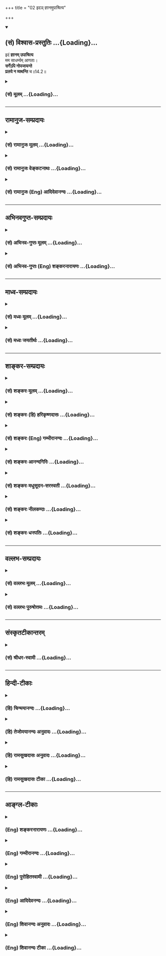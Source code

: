 +++
title = "02 इदञ् ज्ञानमुपाश्रित्य"

+++
<div class="js_include" newlevelforh1="2" title="(सं) विश्वास-प्रस्तुतिः" unfilled url="/mahAbhAratam/vyAsaH/shlokashaH/06-bhIShma-parva/03-bhagavad-gItA-parva/saMskRtam/vishvAsa-prastutiH/14_guNa-traya-vibhAga-y/02_ida~n_jnAnamupAsh.md">
<details open><summary><h2>(सं) विश्वास-प्रस्तुतिः ...{Loading}...</h2></summary>

इदं **ज्ञानम् उपाश्रित्य**  
मम साधर्म्यम् आगताः।  
**सर्गेऽपि नोपजायन्ते**  
**प्रलये न व्यथन्ति** च॥14.2॥
</details>
</div>
<div class="js_include collapsed" newlevelforh1="3" title="(सं) मूलम्" unfilled url="/mahAbhAratam/vyAsaH/shlokashaH/06-bhIShma-parva/03-bhagavad-gItA-parva/saMskRtam/mUlam/14_guNa-traya-vibhAga-y/02_ida~n_jnAnamupAsh.md">
<details><summary><h3>(सं) मूलम् ...{Loading}...</h3></summary>

इदं ज्ञानमुपाश्रित्य मम साधर्म्यमागताः।  
सर्गेऽपि नोपजायन्ते प्रलये न व्यथन्ति च।।14.2।।
</details>
</div>


_________________
## रामानुज-सम्प्रदायः
<div class="js_include collapsed" newlevelforh1="3" title="(सं) रामानुजः मूलम्" unfilled url="/mahAbhAratam/vyAsaH/shlokashaH/06-bhIShma-parva/03-bhagavad-gItA-parva/saMskRtam/rAmAnujaH/mUlam/14_guNa-traya-vibhAga-y/02_ida~n_jnAnamupAsh.md">
<details><summary><h3>(सं) रामानुजः मूलम् ...{Loading}...</h3></summary>

।।14.2।।**इदं** वक्ष्यमाणं **ज्ञानम् उपाश्रित्य मम साधर्म्यम् आगताः**
मत्साम्यं प्राप्ताः; **सर्गे अपि न उपजायन्ते न** सृजिकर्मतां भजन्ते;
**प्रलये न व्यथन्ति च;** न च संहृतिकर्मतां भजन्ते।  
  
अथ प्राकृतानां गुणानां बन्धहेतुताप्रकारं वक्तुं सर्वस्य भूतजातस्य
प्रकृतिपुरुषसंसर्गजत्वम्यावत्सञ्जायते किञ्चित् (गीता 13।26) इत्यनेन
उक्तं भगवता स्वेन एव कृतम् इत्याह --

</details>
</div>
<div class="js_include collapsed" newlevelforh1="3" title="(सं) रामानुजः वेङ्कटनाथः" unfilled url="/mahAbhAratam/vyAsaH/shlokashaH/06-bhIShma-parva/03-bhagavad-gItA-parva/saMskRtam/rAmAnujaH/venkaTanAthaH/14_guNa-traya-vibhAga-y/02_ida~n_jnAnamupAsh.md">
<details><summary><h3>(सं) रामानुजः वेङ्कटनाथः ...{Loading}...</h3></summary>

  
  
।।14.2।। अपौनरुक्त्यं सूचयन् उत्तरश्लोकमवतारयति -- पुनरपि तज्ज्ञानमिति।
इष्टप्राप्तिः पूर्वत्रोक्ता; अनिष्टनिवृत्तिरत्रोच्यत इति न
पौनरुक्त्यमिति भावः। इदंशब्दस्योक्तपरत्वे प्रकृतासङ्गत्या अन्यथा
व्याचष्टेवक्ष्यमाणमिति। आगताः इत्यस्यागमनकर्तृपरत्वे प्रकृतानन्वयात्
प्राप्त्यर्थत्वमाहप्राप्ता इति। व्यथन्ति इत्यस्य दुःखार्थकत्वेऽपि
जनिसमभिव्याहारात् संहारलक्षकत्वमुचितमित्यभिप्रायेणाह -- न च
संहृतिकर्मतां भजन्त इति।  
  

</details>
</div>
<div class="js_include collapsed" newlevelforh1="3" title="(सं) रामानुजः (Eng) आदिदेवानन्दः" unfilled url="/mahAbhAratam/vyAsaH/shlokashaH/06-bhIShma-parva/03-bhagavad-gItA-parva/saMskRtam/rAmAnujaH/english/AdidevAnandaH/14_guNa-traya-vibhAga-y/02_ida~n_jnAnamupAsh.md">
<details><summary><h3>(सं) रामानुजः (Eng) आदिदेवानन्दः ...{Loading}...</h3></summary>

14.2 They, 'resorting to this knowledge' which will be expounded later,
come to partake of My nature, and they attain My status. 'They are not born at the time of creation,' they are not subjected to the process of creation, and they 'suffer not at the time of dissolution,' i.e. they are not subjected to the distress involved in dissolution of the universe. In order to show how the Gunas of Prakrti constitute the cause of bondage, Sri Krsna now declares that, the aggregation of beings, born from the conjunction of Purusa and Prakrti as stated already in the passages, 'Whatever being is born' (13.26), is brought about by the Lord Himself:

</details>
</div>


_________________
## अभिनवगुप्त-सम्प्रदायः
<div class="js_include collapsed" newlevelforh1="3" title="(सं) अभिनव-गुप्तः मूलम्" unfilled url="/mahAbhAratam/vyAsaH/shlokashaH/06-bhIShma-parva/03-bhagavad-gItA-parva/saMskRtam/abhinava-guptaH/mUlam/14_guNa-traya-vibhAga-y/02_ida~n_jnAnamupAsh.md">
<details><summary><h3>(सं) अभिनव-गुप्तः मूलम् ...{Loading}...</h3></summary>

।।14.2।। इदमिति। व्ययन्ति इति छान्दसत्वात् तिङ्प्रत्ययः। एवमन्यत्रापि
सुप्तिङ्प्रत्यये वाच्यम्।

</details>
</div>
<div class="js_include collapsed" newlevelforh1="3" title="(सं) अभिनव-गुप्तः (Eng) शङ्करनारायणः" unfilled url="/mahAbhAratam/vyAsaH/shlokashaH/06-bhIShma-parva/03-bhagavad-gItA-parva/saMskRtam/abhinava-guptaH/english/shankaranArAyaNaH/14_guNa-traya-vibhAga-y/02_ida~n_jnAnamupAsh.md">
<details><summary><h3>(सं) अभिनव-गुप्तः (Eng) शङ्करनारायणः ...{Loading}...</h3></summary>

14.2 Idam etc. Vyathanti : The suffix tip (Personal Termination, Third
person, Singular) is due to Vedism. The same may be stated in other
\[similar\] instances of the suffixes of Case Terminations and Personal
Terminations. Now to begin with, \[the Bhagavat\] speaks of the seence
in the cycle of birth and death. For, if what is to be abandoned is
understood along with its cause then it is easy to abandon that -

</details>
</div>


_________________
## माध्व-सम्प्रदायः
<div class="js_include collapsed" newlevelforh1="3" title="(सं) मध्वः मूलम्" unfilled url="/mahAbhAratam/vyAsaH/shlokashaH/06-bhIShma-parva/03-bhagavad-gItA-parva/saMskRtam/madhvaH/mUlam/14_guNa-traya-vibhAga-y/02_ida~n_jnAnamupAsh.md">
<details><summary><h3>(सं) मध्वः मूलम् ...{Loading}...</h3></summary>

।।14.2।। Sri Madhvacharya did not comment on this sloka.

</details>
</div>
<div class="js_include collapsed" newlevelforh1="3" title="(सं) मध्वः जयतीर्थः" unfilled url="/mahAbhAratam/vyAsaH/shlokashaH/06-bhIShma-parva/03-bhagavad-gItA-parva/saMskRtam/madhvaH/jayatIrthaH/14_guNa-traya-vibhAga-y/02_ida~n_jnAnamupAsh.md">
<details><summary><h3>(सं) मध्वः जयतीर्थः ...{Loading}...</h3></summary>

।।14.2।। Sri Jayatirtha did not comment on this sloka.

</details>
</div>


_________________
## शाङ्कर-सम्प्रदायः
<div class="js_include collapsed" newlevelforh1="3" title="(सं) शङ्करः मूलम्" unfilled url="/mahAbhAratam/vyAsaH/shlokashaH/06-bhIShma-parva/03-bhagavad-gItA-parva/saMskRtam/shankaraH/mUlam/14_guNa-traya-vibhAga-y/02_ida~n_jnAnamupAsh.md">
<details><summary><h3>(सं) शङ्करः मूलम् ...{Loading}...</h3></summary>

।।14.2।। --,**इदं ज्ञानं** यथोक्तमु**पाश्रित्य;** ज्ञानसाधनम् अनुष्ठाय
इत्येतत्; **मम** परमेश्वरस्य **साधर्म्यं** मत्स्वरूपताम् **आगताः**
प्राप्ताः इत्यर्थः। न तु समानधर्मता साधर्म्यम्; क्षेत्रज्ञेश्वरयोः
भेदानभ्युपगमात् गीताशास्त्रे। फलवादश्च अयं स्तुत्यर्थम् उच्यते।
**सर्गेऽपि** सृष्टिकालेऽपि न **उपजायन्ते।** न उत्पद्यन्ते। **प्रलये**
ब्रह्मणोऽपि विनाशकाले न **व्यथन्ति च** व्यथां न आपद्यन्ते; न च्यवन्ति
इत्यर्थः।। क्षेत्रक्षेत्रज्ञसंयोगः ईदृशः भूतकारणम् इत्याह --,

</details>
</div>
<div class="js_include collapsed" newlevelforh1="3" title="(सं) शङ्करः (हि) हरिकृष्णदासः" unfilled url="/mahAbhAratam/vyAsaH/shlokashaH/06-bhIShma-parva/03-bhagavad-gItA-parva/saMskRtam/shankaraH/hindI/harikRShNadAsaH/14_guNa-traya-vibhAga-y/02_ida~n_jnAnamupAsh.md">
<details><summary><h3>(सं) शङ्करः (हि) हरिकृष्णदासः ...{Loading}...</h3></summary>

।।14.2।। इस ( ज्ञानद्वारा प्राप्त हुई ) सिद्धिकी अव्यभिचारिता -- नित्यता
दिखलाते हैं --, इस उपर्युक्त ज्ञानका भलीभाँति आश्रय लेकर; अर्थात्
ज्ञानके साधनोंका अनुष्ठान करके; मुझ परमेश्वरकी समानताको -- मेरे साथ
एकरूपताको प्राप्त हुए पुरुष सृष्टिके उत्पत्तिकालमें भी; फिर उत्पन्न नहीं
होते और प्रलयकालमें -- ब्रह्माके विनाशकालमें भी व्यथाको प्राप्त नहीं
होते; अर्थात् गिरते नहीं। यह फलका वर्णन ज्ञानकी स्तुतिके लिये किया गया
है। यहाँ साधर्म्य का अर्थ समानधर्मता नहीं है क्योंकि गीताशास्त्रमें
क्षेत्रज्ञ और ईश्वरका भेद स्वीकार नहीं किया गया।

</details>
</div>
<div class="js_include collapsed" newlevelforh1="3" title="(सं) शङ्करः (Eng) गम्भीरानन्दः" unfilled url="/mahAbhAratam/vyAsaH/shlokashaH/06-bhIShma-parva/03-bhagavad-gItA-parva/saMskRtam/shankaraH/english/gambhIrAnandaH/14_guNa-traya-vibhAga-y/02_ida~n_jnAnamupAsh.md">
<details><summary><h3>(सं) शङ्करः (Eng) गम्भीरानन्दः ...{Loading}...</h3></summary>

14.2 Agatah, those who attain; mama sadharmyam, identity with Me the
supreme God, unity with My real nature-sadharmyam, however, does not
mean similarity of attributes, for, in the scripture Gita, distinction
between the Knower of the field and God is not admitted; and this
statement of the result is by way of eulogy-; upasritya, by resorting to
i.e. by following; idam, this; jnanam, Knowledge as described, i.e., by
following the means to Knowledge; na, are not; upajayante, born,
produced; api, even; sarge, during creation; nor do they vyathanti,
suffer pain, i.e. they do not perish; pralaye, during dissolution, when
even Brahma perishes. The Lord says that association of this kind
between the field and the Knower of the field is the origin of all
beings:

</details>
</div>
<div class="js_include collapsed" newlevelforh1="3" title="(सं) शङ्करः आनन्दगिरिः" unfilled url="/mahAbhAratam/vyAsaH/shlokashaH/06-bhIShma-parva/03-bhagavad-gItA-parva/saMskRtam/shankaraH/AnandagiriH/14_guNa-traya-vibhAga-y/02_ida~n_jnAnamupAsh.md">
<details><summary><h3>(सं) शङ्करः आनन्दगिरिः ...{Loading}...</h3></summary>

।।14.2।। ज्ञानफलस्य कर्मफलवैलक्षण्यमाह -- **अस्याश्चेति।** कथं
ज्ञानाश्रयणं तद्धेतुश्रवणादिसामग्रीसंपत्तिद्वारेत्याह -- **ज्ञानेति।**
साधर्म्ये गोगवययोरिव विद्वदीश्वरयोरपि भेदः स्यादित्याशङ्क्याह --
**मत्स्वरूपतामिति।** साधर्म्यस्य मुख्यत्वे
भेदध्रौव्याद्गीताशास्त्रविरोधः स्यादित्याह -- **नत्विति।** ज्ञानस्तुतये
तत्फलस्य विवक्षितत्वाच्च नात्र सारूप्यमिष्टमित्याह -- **फलेति।**
सारूप्ये धीफलं हित्वा ध्यानफलमप्रस्तुतं प्रसज्येतेत्यर्थः। ईश्वरात्मतां
गतानामेवावान्तरसर्गादौ जन्माद्यभावेऽपि महासर्गादौ
तद्भविष्यतीत्याशङ्क्याह -- **सर्गेऽपीति।**

</details>
</div>
<div class="js_include collapsed" newlevelforh1="3" title="(सं) शङ्करः मधुसूदन-सरस्वती" unfilled url="/mahAbhAratam/vyAsaH/shlokashaH/06-bhIShma-parva/03-bhagavad-gItA-parva/saMskRtam/shankaraH/madhusUdana-sarasvatI/14_guNa-traya-vibhAga-y/02_ida~n_jnAnamupAsh.md">
<details><summary><h3>(सं) शङ्करः मधुसूदन-सरस्वती ...{Loading}...</h3></summary>

।।14.2।। तस्याः सिद्धेरैकान्तिकत्वं दर्शयति -- इदं यथोक्तं ज्ञानं
ज्ञानसाधनमुपाश्रित्यानुष्ठाय मम परमेश्वरस्य साधर्म्यं
मद्रूपतामत्यन्ताभेदेनागताः प्राप्ताः सन्तः सर्गेऽपि
हिरण्यगर्भादिषूत्पद्यमानेष्वपि नोपजायन्ते। प्रलये ब्रह्मणोऽपि विनाशकाले
न व्यथन्ति च न व्यथन्ते। नच लीयन्त इत्यर्थः।

</details>
</div>
<div class="js_include collapsed" newlevelforh1="3" title="(सं) शङ्करः नीलकण्ठः" unfilled url="/mahAbhAratam/vyAsaH/shlokashaH/06-bhIShma-parva/03-bhagavad-gItA-parva/saMskRtam/shankaraH/nIlakaNThaH/14_guNa-traya-vibhAga-y/02_ida~n_jnAnamupAsh.md">
<details><summary><h3>(सं) शङ्करः नीलकण्ठः ...{Loading}...</h3></summary>

।।14.2।। इदं ज्ञानं विषयविषयिरूपविकल्पविनिर्मुक्तं उपाश्रित्य मम ईश्वरस्य
साधर्म्यं सर्वात्मत्वं सर्वनियन्तृत्वं
सर्वभावाधिष्ठातृत्वमित्यादिधर्मसाम्यं साधर्म्यमागताः। तथा च श्रुतयःय एवं
वेदाहं ब्रह्मास्मीति स इदं सर्वं भवति। सर्वस्य वशी सर्वस्येशानः
सर्वस्याधिपतिःस न साधुना कर्मणा भूयान्नो एवासाधुना कनीयान् इति ज्ञानफलं
ईश्वरसाधर्म्यप्राप्तिमाहुः। किंच भुशुण्डीप्रभृतयो ज्ञानबलादेव सर्गेऽपि न
जायन्ते; प्रलयकाले च तत्तद्भूतभावं गच्छन्तो न प्रलयाग्न्यादिभिर्व्यथन्ते
व्यथां प्राप्नुवन्ति। इदं श्लोकद्वयं भाष्ये
वक्ष्यमाणज्ञानस्तुत्यर्थत्वेनैव व्याख्यातम्। तज्ज्ञानमुपाश्रित्य
ज्ञानसाधनमनुष्ठायेति पदार्थः। शेषं स्पष्टम्।

</details>
</div>
<div class="js_include collapsed" newlevelforh1="3" title="(सं) शङ्करः धनपतिः" unfilled url="/mahAbhAratam/vyAsaH/shlokashaH/06-bhIShma-parva/03-bhagavad-gItA-parva/saMskRtam/shankaraH/dhanapatiH/14_guNa-traya-vibhAga-y/02_ida~n_jnAnamupAsh.md">
<details><summary><h3>(सं) शङ्करः धनपतिः ...{Loading}...</h3></summary>

।।14.2।। मोक्षाख्यसिद्धेः कर्मफलापेक्षया परमत्वे तत्साधनस्य ज्ञानस्य
चोत्तमत्वे हेत्वाकाङ्क्षायां सिद्धेरैकान्तिकत्वं दर्शयति -- इदमिति। इदं
यथोक्तं वक्ष्यमाणं च ज्ञानामुपाश्रित्य श्रवणादिज्ञानसाधनमुष्ठाय मम
परमात्मनः साधर्म्यं स्वरुपतामागताः प्राप्ता इत्यर्थः। ब्रह्म वेद
ब्रह्मैव भवति इति श्रुतेः नतु समानधर्मता साधर्म्यमिति भ्रमितव्यम्।
गीताशास्त्रे क्षेत्रक्ज्ञेश्वरयोर्भेदानभ्युपगमात्; प्रस्तुतं ज्ञानफलं
विहाय अप्रस्ततध्यानफलस्वीकारप्रसङ्गाच्च। सर्गेऽपि
ब्रह्माद्युत्पत्तिकालेऽपि नोपजायन्ते; प्रलये ब्रह्मणोऽपि विनाशकाले न
व्यथन्ति व्यथां नापद्यन्ते न चलन्तीत्यर्थः। अवान्तरसर्गादौ जन्मादिकं न
प्राप्तनुवन्तीति किमु वक्तव्यमित्यपिशब्दार्थः। परं सर्वोत्कृष्टं ब्रह्म
तत्स्वरुपमाह। ज्ञानानाममानित्वादीनां यज्ञादीनां ज्ञानसाधनानां मध्ये
यदुत्तमं ज्ञानं मोक्षफलत्वादन्तरङ्गम्। अहं घटं जानामीत्यत्राहमर्थस्य
घटाकारवृत्तेर्घटस्य च ज्ञानमस्तीति विषयभेदाज्ज्ञाननत्रयमस्ति
तत्राद्यद्वयं नान्तरीयकम्। यच्चोत्तमं चरमं घटप्रकाशकफलरुपं ज्ञानं तदेव
परं ब्रह्मेत्यर्थः। यथोक्तं वार्तिककारैःपरागर्थप्रमेयेषु या फलत्वेन
संगता। संविभेत्सैवेह ज्ञेयोऽर्थो वेदान्तोक्तिप्रमाणतः इति। यज्ज्ञानं
ज्ञात्वा वेदान्तवाक्यजन्यया धीवृत्त्या अपरोक्षीकृत्य इदं ज्ञानं
विषयविषयीरुपविकल्पविनिर्मुक्तमुपाश्रित्येत्यन्ये। अस्मिन्व्याख्याने
ज्ञानानामिति निर्धारणष्ष्ठ्याः सामञ्जस्यं चिनत्यम्। साधनापेक्षया
साधनोत्तमतायाः प्रतिपादनस्यैव सम्यक्त्वात्। किंच तत्स्वरुपमाह। ज्ञानं
मोक्षफलत्वादन्तरङ्गं अहं घटं जानामीत्यादिपरस्परमसंगतमिति दिक्।

</details>
</div>


_________________
## वल्लभ-सम्प्रदायः
<div class="js_include collapsed" newlevelforh1="3" title="(सं) वल्लभः मूलम्" unfilled url="/mahAbhAratam/vyAsaH/shlokashaH/06-bhIShma-parva/03-bhagavad-gItA-parva/saMskRtam/vallabhaH/mUlam/14_guNa-traya-vibhAga-y/02_ida~n_jnAnamupAsh.md">
<details><summary><h3>(सं) वल्लभः मूलम् ...{Loading}...</h3></summary>

।।14.2।। इदं वक्ष्यमाणं मम साधर्म्यं षड्गुणवत्तया साम्यं प्राप्ता एके ते
सर्गेऽपि नोपजायन्ते; प्रलये च न व्यथन्ति किन्तु नित्यं समीपे
तिष्ठन्तीत्यर्थः। अनेन मुक्तानां तत्र बाहुल्यं सूचितंअनुव्रता यत्र हरेः
इत्यादिवाक्यात्।

</details>
</div>
<div class="js_include collapsed" newlevelforh1="3" title="(सं) वल्लभः पुरुषोत्तमः" unfilled url="/mahAbhAratam/vyAsaH/shlokashaH/06-bhIShma-parva/03-bhagavad-gItA-parva/saMskRtam/vallabhaH/puruShottamaH/14_guNa-traya-vibhAga-y/02_ida~n_jnAnamupAsh.md">
<details><summary><h3>(सं) वल्लभः पुरुषोत्तमः ...{Loading}...</h3></summary>

  
  
।।14.2।। ज्ञानेन कथं सिद्धिं प्राप्ताः इत्यत आह -- इदमिति। इदं वक्ष्यमाणं
ज्ञानमुपाश्रित्य साधनानुष्ठानं कृत्वा मम साधर्म्यं समानधर्मत्वं
लीलायोग्यत्वमागताः सन्तः सर्गेऽपि आदिसर्गे ब्रह्मादिसृष्टावपि
नोपजायन्ते। च पुनः प्रलये सृष्टिसंहारे न व्यथन्ति; न पुनरावर्तन्त
इत्यर्थः।  
  

</details>
</div>


_________________
## संस्कृतटीकान्तरम्
<div class="js_include collapsed" newlevelforh1="3" title="(सं) श्रीधर-स्वामी" unfilled url="/mahAbhAratam/vyAsaH/shlokashaH/06-bhIShma-parva/03-bhagavad-gItA-parva/saMskRtam/shrIdhara-svAmI/14_guNa-traya-vibhAga-y/02_ida~n_jnAnamupAsh.md">
<details><summary><h3>(सं) श्रीधर-स्वामी ...{Loading}...</h3></summary>

।।14.2।। किंच **-- इदमिति**। इदं वक्ष्यमाणं ज्ञानमुपाश्रित्य इदं
ज्ञानसाधनमनुष्ठाय मम साधर्म्यं मद्रूपत्वं प्राप्ताः सन्तः सर्गेऽपि
ब्रह्मादिषूत्पद्यमानेष्वपि नोत्पद्यन्ते तथा प्रलयेऽपि न व्यथन्ति प्रलये
दुःखानि नानुभवन्ति। पुनर्नावर्तन्त इत्यर्थः।

</details>
</div>


_________________
## हिन्दी-टीकाः
<div class="js_include collapsed" newlevelforh1="3" title="(हि) चिन्मयानन्दः" unfilled url="/mahAbhAratam/vyAsaH/shlokashaH/06-bhIShma-parva/03-bhagavad-gItA-parva/hindI/chinmayAnandaH/14_guNa-traya-vibhAga-y/02_ida~n_jnAnamupAsh.md">
<details><summary><h3>(हि) चिन्मयानन्दः ...{Loading}...</h3></summary>

।।14.2।। इस अध्याय में उपदिष्ट ज्ञान की महत्ता सैद्धान्तिक दृष्टि से
उतनी अधिक नहीं है; जितनी कि साधना में उसके द्वारा होने वाले लाभ से है।
इस अध्याय के गम्भीर अभिप्रायों को सम्यक् रूप से जानने वाला साधक पूर्णत्व
की स्थिति को प्राप्त होता है। भगवान् कहते हैं; वे मेरे स्वरूप को प्राप्त
होते हैं। गीता में; भगवान् श्रीकृष्ण मैं शब्द का प्रयोग आध्यात्मिक
पूर्णत्व की दृष्टि से ही करते हैं। इस अध्याय का विषय उन गुणों की क्रीड़ा
का अध्ययन करना है; जो हमें उपाधियों ओर अहंभाव के साथ बांध देते हैं। यदि
एक बार हम उनसे मुक्त होकर अपने मन पर होने वाले उनके प्रभाव को समाप्त कर
दें; तो तत्क्षण ही जीव भाव से मुक्त होकर हम अपने पारमार्थिक स्वरूप का
अनुभव कर सकते हैं। स्वप्नद्रष्टा को स्वप्नावस्था में सत्य प्रतीत होने
वाले दुख जाग्रत् अवस्था में असत् हो जाते हैं। नियम यह है कि एक अवस्था के
सुखदुखादि अनुभव अन्य अवस्था में प्रभावशील नहीं होते हैं। अत; आत्म अज्ञान
की अवस्था का उपाधि तादात्म्य तथा तज्जनित संसार का बन्धन जीव को ही सत्य
प्रतीत होता है आत्मज्ञानी पुरुष को नहीं। ज्ञानी पुरुष अपने उस सर्वत्र
व्याप्त सत्यस्वरूप को पहचानता है; जिसकी न उत्पत्ति है और न प्रलय। इसे
यहाँ एक वाक्य से इंगित किया गया है; वे सृष्टि के आदि में जन्म नहीं लेते
हैं सृष्टि मन का एक खेल है। जब हम मन से तादात्म्य नहीं करेंगे; तब हम
उससे अविच्छिन्न भी नहीं होंगे; और इस प्रकार हमें सृष्टि का कोई अनुभव भी
नहीं होगा। उदाहरणार्थ; जब कोई व्यक्ति क्रोधावेश में आ जाता है; तब वह एक
क्रोधी व्यक्ति के रूप में व्यवहार करता है परन्तु क्रोध से निवृत्त होने
और मन के शान्त हो जाने पर वह वैसा व्यवहार नहीं कर सकता। मन की युक्ति यह
है कि वह विचारों के द्वारा एक सृष्टि की कल्पना करता है; और फिर उसी के
साथ तादात्म्य कर स्वयं को इस प्रकार बन्धन में अनुभव करता है मानो उससे
मुक्ति पाना कदापि संभव ही न हो। जब तक हम मन में ही डूबे रहेंगे तब तक
उसके क्षोभ से उद्वेलित भी होते रहेंगे। मन से अतीत अर्थात् मुक्त होने पर
शुद्ध आत्मा में कोई सृष्टि नहीं है; तब हमें जन्म का अनुभव कैसे हो सकता
है और उस स्थिति में प्रलय से भय कैसा वह पूर्ण मुक्ति की स्थिति है। परन्तु
अपने मन पर विजय पाने के लिये; साधक को मन की उन युक्तियों (योजनाओं) का
पूर्ण ज्ञान होना आवश्यक है; जिनके द्वारा यह प्राय उसे छलता रहता है।
शत्रु पर आक्रमण करने के पूर्व उसकी रणनीति का ज्ञान प्राप्त करना
अपरिहार्य होता है। इस दृष्टि से; भगवान् का यह कथन भी समीचीन है कि इन तीन
गुणों का सम्पूर्ण ज्ञान साधक को अपने मन पर विजय प्राप्त कराने में सहायक
होगा और इस प्रकार वह अपनी समस्त प्रकार की अपूर्णताओं से मुक्ति प्राप्त
कर सकेगा। अब; भगवान् कहते हैं कि किस प्रकार जड़ और चेतन के सम्बन्ध में इस
दुखपूर्ण संसार की उत्पत्ति होती है

</details>
</div>
<div class="js_include collapsed" newlevelforh1="3" title="(हि) तेजोमयानन्दः अनुवादः" unfilled url="/mahAbhAratam/vyAsaH/shlokashaH/06-bhIShma-parva/03-bhagavad-gItA-parva/hindI/tejomayAnandaH/anuvAdaH/14_guNa-traya-vibhAga-y/02_ida~n_jnAnamupAsh.md">
<details><summary><h3>(हि) तेजोमयानन्दः अनुवादः ...{Loading}...</h3></summary>

।।14.2।। इस ज्ञान का आश्रय लेकर मेरे स्वरूप (सार्धम्यम्) को प्राप्त
पुरुष सृष्टि के आदि में जन्म नहीं लेते और प्रलयकाल में व्याकुल भी नहीं
होते हैं।।  
  

</details>
</div>
<div class="js_include collapsed" newlevelforh1="3" title="(हि) रामसुखदासः अनुवादः" unfilled url="/mahAbhAratam/vyAsaH/shlokashaH/06-bhIShma-parva/03-bhagavad-gItA-parva/hindI/rAmasukhadAsaH/anuvAdaH/14_guNa-traya-vibhAga-y/02_ida~n_jnAnamupAsh.md">
<details><summary><h3>(हि) रामसुखदासः अनुवादः ...{Loading}...</h3></summary>

।।14.2।। इस ज्ञानका आश्रय लेकर जो मनुष्य मेरी सधर्मताको प्राप्त हो गये
हैं, वे महासर्गमें भी पैदा नहीं होते और महाप्रलयमें भी व्यथित नहीं होते।

</details>
</div>
<div class="js_include collapsed" newlevelforh1="3" title="(हि) रामसुखदासः टीका" unfilled url="/mahAbhAratam/vyAsaH/shlokashaH/06-bhIShma-parva/03-bhagavad-gItA-parva/hindI/rAmasukhadAsaH/TIkA/14_guNa-traya-vibhAga-y/02_ida~n_jnAnamupAsh.md">
<details><summary><h3>(हि) रामसुखदासः टीका ...{Loading}...</h3></summary>

।।14.2।।***व्याख्या --***  इदं ज्ञानमुपाश्रित्य -- **पूर्वश्लोकमें
भगवान्ने उत्तम और पर** -- इन दो विशेषणोंसे जिस ज्ञानकी महिमा कही थी; उस
ज्ञानका अनुभव करना ही उसका आश्रय लेना है। उस ज्ञानका अनुभव होनेसे
मनुष्यके सम्पूर्ण संशय मिट जाते हैं और वह ज्ञानस्वरूप हो जाता है।**मम
साधर्म्यमागताः --** उस ज्ञानका आश्रय लेकर मनुष्य मेरी सधर्मताको प्राप्त
हो जाते हैं अर्थात् जैसे मेरेमें कर्तृत्वभोक्तृत्व नहीं है; ऐसे ही उनमें
भी कर्तृत्वभोक्तृत्व नहीं रहता। जैसे मैं सदा ही निर्लिप्तनिर्विकार रहता
हूँ; ऐसे ही उनको भी अपनी निर्लिप्ततानिर्विकारताका अनुभव हो जाता
है। ज्ञानी महापुरुष भगवान्के समान निर्लिप्तनिर्विकार तो हो जाते हैं; पर
वे भगवान्के समान संसारकी उत्पत्ति; पालन और संहारका कार्य नहीं कर सकते।
हाँ; योगाभ्यासके बलसे किसी योगीमें कुछ सामर्थ्य आ जाती है; पर वह
सामर्थ्य भी भगवान्की सामर्थ्यके समान नहीं होती। कारण कि वह युञ्जान योगी
है अर्थात् उसने अभ्यास करके कुछ सामर्थ्य प्राप्त की है। परन्तु भगवान्
युक्त योगी हैं अर्थात् भगवान्में सामर्थ्य सदासे स्वतःसिद्ध है। भगवान् सब
कुछ करनेमें समर्थ हैं -- **कर्तुमकर्तुमन्यथा कर्तुं समर्थः।** योगीकी
सामर्थ्य तो,सीमित होती है; पर भगवान्की सामर्थ्य असीम होती है।**सर्गेऽपि
नोपजायन्ते --** यहाँ **अपि**पदसे यह मालूम होता है कि वे ज्ञानी महापुरुष
महासर्गके आरम्भमें भी उत्पन्न नहीं होते। महासर्गके आदिमें चौदह लोकोंकी
तथा उन लोकोंके अधिकारियोंकी उत्पत्ति होती है; पर वे महापुरुष उत्पन्न
नहीं होते अर्थात् उनको फिर कर्मपरवश होकर शरीर धारण नहीं करना
पड़ता।**प्रलये न व्यथन्ति च --** महाप्रलयमें संवर्तक अग्निसे चरअचर सभी
प्राणी भस्म हो जाते हैं। समुद्रके बढ़ जानेसे पृथ्वी डूब जाती है। चौदह
लोकोंमें हलचल; हाहाकार मच जाता है। सभी प्राणी दुःखी होते हैं; नष्ट होते
हैं। परन्तु महाप्रलयमें उन ज्ञानी महापुरुषोंको कोई दुःख नहीं होता; उनमें
कोई हलचल नहीं होती; विकार नहीं होता। वे महापुरुष जिस तत्त्वको प्राप्त हो
गये हैं; उस तत्त्वमें हलचल; विकार है ही नहीं; तो फिर वे महापुरुष व्यथित
कैसे हो सकते हैं नहीं हो सकते। महासर्गमें भी उत्पन्न न होने और
महाप्रलयमें भी व्यथित न होनेका तात्पर्य यह है कि ज्ञानी महापुरुषका
प्रकृति और प्रकृतिजन्य गुणोंसे सर्वथा सम्बन्धविच्छेद हो जाता है। इसलिये
प्रकृतिका सम्बन्ध रहनेसे जो जन्ममरण होता है; दुःख होता है; हलचल होती है;
प्रकृतिके सम्बन्धसे रहित महापुरुषमें वह जन्ममरण; दुःख आदि नहीं
होते।***सम्बन्ध --***  जो भगवान्की सधर्मताको प्राप्त हो जाते हैं; वे
तो महासर्गमें भी पैदा नहीं होते परन्तु जो प्राणी महासर्गमें पैदा होते
हैं; उनके उत्पन्न होनेकी क्या प्रक्रिया है -- इसको आगेके श्लोकमें बताते
हैं।

</details>
</div>


_________________
## आङ्ग्ल-टीकाः
<div class="js_include collapsed" newlevelforh1="3" title="(Eng) शङ्करनारायणः" unfilled url="/mahAbhAratam/vyAsaH/shlokashaH/06-bhIShma-parva/03-bhagavad-gItA-parva/english/shankaranArAyaNaH/14_guNa-traya-vibhAga-y/02_ida~n_jnAnamupAsh.md">
<details><summary><h3>(Eng) शङ्करनारायणः ...{Loading}...</h3></summary>

14.2. Holding on to this knowledge, they have attained the state of having attributes common with Me; \[and\] they are neither born even at the time of creation \[of the world\], nor do they come to grief at the time of dissolution \[of it\].

</details>
</div>
<div class="js_include collapsed" newlevelforh1="3" title="(Eng) गम्भीरानन्दः" unfilled url="/mahAbhAratam/vyAsaH/shlokashaH/06-bhIShma-parva/03-bhagavad-gItA-parva/english/gambhIrAnandaH/14_guNa-traya-vibhAga-y/02_ida~n_jnAnamupAsh.md">
<details><summary><h3>(Eng) गम्भीरानन्दः ...{Loading}...</h3></summary>

14.2 Those who attain identity with Me by resorting of this Knowledge are not born even during creation, nor do they suffer pain during dissolution.

</details>
</div>
<div class="js_include collapsed" newlevelforh1="3" title="(Eng) पुरोहितस्वामी" unfilled url="/mahAbhAratam/vyAsaH/shlokashaH/06-bhIShma-parva/03-bhagavad-gItA-parva/english/purohitasvAmI/14_guNa-traya-vibhAga-y/02_ida~n_jnAnamupAsh.md">
<details><summary><h3>(Eng) पुरोहितस्वामी ...{Loading}...</h3></summary>

14.2 Dwelling in Wisdom and realising My Divinity, they are not born again when the universe is re-created at the beginning of every cycle,
nor are they affected when it is dissolved.

</details>
</div>
<div class="js_include collapsed" newlevelforh1="3" title="(Eng) आदिदेवनन्दः" unfilled url="/mahAbhAratam/vyAsaH/shlokashaH/06-bhIShma-parva/03-bhagavad-gItA-parva/english/AdidevanandaH/14_guNa-traya-vibhAga-y/02_ida~n_jnAnamupAsh.md">
<details><summary><h3>(Eng) आदिदेवनन्दः ...{Loading}...</h3></summary>

14.2 Resorting to this knowledge, partaking of My Nature, they are not born at the time of creation, nor do they suffer at the time of dissolution.

</details>
</div>
<div class="js_include collapsed" newlevelforh1="3" title="(Eng) शिवानन्दः अनुवादः" unfilled url="/mahAbhAratam/vyAsaH/shlokashaH/06-bhIShma-parva/03-bhagavad-gItA-parva/english/shivAnandaH/anuvAdaH/14_guNa-traya-vibhAga-y/02_ida~n_jnAnamupAsh.md">
<details><summary><h3>(Eng) शिवानन्दः अनुवादः ...{Loading}...</h3></summary>

14.2 They who, having taken refuge in this knowledge, have attained to unity with Me, are neither born at the time of creation nor are they disturbed at the time of dissolution.

</details>
</div>
<div class="js_include collapsed" newlevelforh1="3" title="(Eng) शिवानन्दः टीका" unfilled url="/mahAbhAratam/vyAsaH/shlokashaH/06-bhIShma-parva/03-bhagavad-gItA-parva/english/shivAnandaH/TIkA/14_guNa-traya-vibhAga-y/02_ida~n_jnAnamupAsh.md">
<details><summary><h3>(Eng) शिवानन्दः टीका ...{Loading}...</h3></summary>

14.2 इदम् this; ज्ञानम् knowledge; उपाश्रित्य having taken refuge in; मम
My; साधर्म्यम् unity; आगताः have attained to; सर्गे at the time of creation; अपि also; न not; उपजायन्ते are born; प्रलये at the time of dissolution; न not; व्यथन्ति are (they) disturbed; च and.Commentary Having resorted to this knowledge they (the sages) are assimilated into My own nature. They have attained to My Being. They have become identical with Me. They live in Me with no thought of thou or I. They go beyond birth and death. There is no birth for them when creation begins and there is no death for them at the time of dissolution. Having reached Me they attain eternity; immortality and perfection. Having become identical with Me through the attainment of the knowledge of the Self by practising the necessary means; they are neither born at the time of creation nor are they disited at the time of dissolution.
Knowledge of the Self is eulogised by the Lord in this verse.

</details>
</div>
